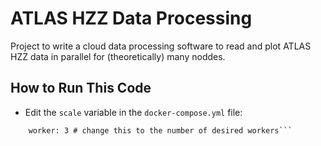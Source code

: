 # ATLAS HZZ Data Processing

Project to write a cloud data processing software to read and plot ATLAS HZZ data in parallel for (theoretically) many noddes.
## How to Run This Code
- Edit the `scale` variable in the `docker-compose.yml` file:

```scale:
    worker: 3 # change this to the number of desired workers```
